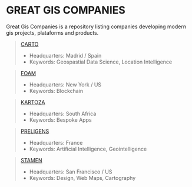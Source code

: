 # GREAT GIS COMPANIES 

Great Gis Companies is a repository listing companies developing modern gis projects, plataforms and products.

> [CARTO](https://carto.com/)
> - Headquarters: Madrid / Spain
>- Keywords: Geospastial Data Science, Location Intelligence

> [FOAM](https://foam.space/)
> - Headquarters: New York / US
> - Keywords: Blockchain

> [KARTOZA](https://kartoza.com/)
> - Headquarters: South Africa
> - Keywords: Bespoke Apps

> [PRELIGENS](https://preligens.com)
> - Headquarters: France
> - Keywords: Artificial Intelligence, Geointelligence

> [STAMEN](https://stamen.com/)
> - Headquarters: San Francisco / US
> - Keywords: Design, Web Maps, Cartography